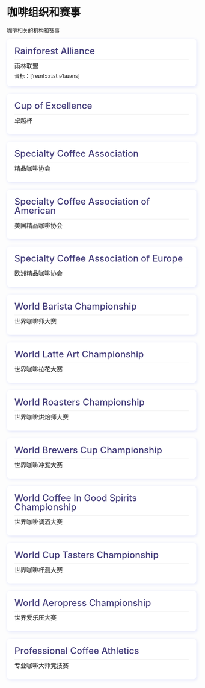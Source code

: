 # 咖啡组织和赛事
咖啡相关的机构和赛事


<div class="box" style="padding: 20px;margin-bottom: 20px;background: #fff;border-radius: 8px;box-shadow: 2px 2px 10px #e1e4fb;">
  <p class="english" style="font-size: 24px;font-weight: 500;color: #453e7b;line-height: 1;display: flex;justify-content: space-between;margin:0;border-bottom: 1px solid #eee;padding-bottom: 10px;">Rainforest Alliance</p>
  <p class="name" style="font-size: 16px;line-height: 2;margin: 0;">雨林联盟</p>
  <p class="phonetic" style="font-size: 14px;line-height: 1;margin: 4px 0 0 0;">音标：[ˈreɪnfɔːrɪst əˈlaɪəns]</p>
</div>
<div class="box" style="padding: 20px;margin-bottom: 20px;background: #fff;border-radius: 8px;box-shadow: 2px 2px 10px #e1e4fb;">
  <p class="english" style="font-size: 24px;font-weight: 500;color: #453e7b;line-height: 1;display: flex;justify-content: space-between;margin:0;border-bottom: 1px solid #eee;padding-bottom: 10px;">Cup of Excellence</p>
  <p class="name" style="font-size: 16px;line-height: 2;margin: 0;">卓越杯</p>
  
</div>
<div class="box" style="padding: 20px;margin-bottom: 20px;background: #fff;border-radius: 8px;box-shadow: 2px 2px 10px #e1e4fb;">
  <p class="english" style="font-size: 24px;font-weight: 500;color: #453e7b;line-height: 1;display: flex;justify-content: space-between;margin:0;border-bottom: 1px solid #eee;padding-bottom: 10px;">Specialty Coffee Association</p>
  <p class="name" style="font-size: 16px;line-height: 2;margin: 0;">精品咖啡协会</p>
  
</div>
<div class="box" style="padding: 20px;margin-bottom: 20px;background: #fff;border-radius: 8px;box-shadow: 2px 2px 10px #e1e4fb;">
  <p class="english" style="font-size: 24px;font-weight: 500;color: #453e7b;line-height: 1;display: flex;justify-content: space-between;margin:0;border-bottom: 1px solid #eee;padding-bottom: 10px;">Specialty Coffee Association of American</p>
  <p class="name" style="font-size: 16px;line-height: 2;margin: 0;">美国精品咖啡协会</p>
  
</div>
<div class="box" style="padding: 20px;margin-bottom: 20px;background: #fff;border-radius: 8px;box-shadow: 2px 2px 10px #e1e4fb;">
  <p class="english" style="font-size: 24px;font-weight: 500;color: #453e7b;line-height: 1;display: flex;justify-content: space-between;margin:0;border-bottom: 1px solid #eee;padding-bottom: 10px;">Specialty Coffee Association of Europe</p>
  <p class="name" style="font-size: 16px;line-height: 2;margin: 0;">欧洲精品咖啡协会</p>
  
</div>
<div class="box" style="padding: 20px;margin-bottom: 20px;background: #fff;border-radius: 8px;box-shadow: 2px 2px 10px #e1e4fb;">
  <p class="english" style="font-size: 24px;font-weight: 500;color: #453e7b;line-height: 1;display: flex;justify-content: space-between;margin:0;border-bottom: 1px solid #eee;padding-bottom: 10px;">World Barista Championship</p>
  <p class="name" style="font-size: 16px;line-height: 2;margin: 0;">世界咖啡师大赛</p>
  
</div>
<div class="box" style="padding: 20px;margin-bottom: 20px;background: #fff;border-radius: 8px;box-shadow: 2px 2px 10px #e1e4fb;">
  <p class="english" style="font-size: 24px;font-weight: 500;color: #453e7b;line-height: 1;display: flex;justify-content: space-between;margin:0;border-bottom: 1px solid #eee;padding-bottom: 10px;">World Latte Art Championship</p>
  <p class="name" style="font-size: 16px;line-height: 2;margin: 0;">世界咖啡拉花大赛</p>
  
</div>
<div class="box" style="padding: 20px;margin-bottom: 20px;background: #fff;border-radius: 8px;box-shadow: 2px 2px 10px #e1e4fb;">
  <p class="english" style="font-size: 24px;font-weight: 500;color: #453e7b;line-height: 1;display: flex;justify-content: space-between;margin:0;border-bottom: 1px solid #eee;padding-bottom: 10px;">World Roasters Championship</p>
  <p class="name" style="font-size: 16px;line-height: 2;margin: 0;">世界咖啡烘焙师大赛</p>
  
</div>
<div class="box" style="padding: 20px;margin-bottom: 20px;background: #fff;border-radius: 8px;box-shadow: 2px 2px 10px #e1e4fb;">
  <p class="english" style="font-size: 24px;font-weight: 500;color: #453e7b;line-height: 1;display: flex;justify-content: space-between;margin:0;border-bottom: 1px solid #eee;padding-bottom: 10px;">World Brewers Cup Championship</p>
  <p class="name" style="font-size: 16px;line-height: 2;margin: 0;">世界咖啡冲煮大赛</p>
  
</div>
<div class="box" style="padding: 20px;margin-bottom: 20px;background: #fff;border-radius: 8px;box-shadow: 2px 2px 10px #e1e4fb;">
  <p class="english" style="font-size: 24px;font-weight: 500;color: #453e7b;line-height: 1;display: flex;justify-content: space-between;margin:0;border-bottom: 1px solid #eee;padding-bottom: 10px;">World Coffee In Good Spirits Championship</p>
  <p class="name" style="font-size: 16px;line-height: 2;margin: 0;">世界咖啡调酒大赛</p>
  
</div>
<div class="box" style="padding: 20px;margin-bottom: 20px;background: #fff;border-radius: 8px;box-shadow: 2px 2px 10px #e1e4fb;">
  <p class="english" style="font-size: 24px;font-weight: 500;color: #453e7b;line-height: 1;display: flex;justify-content: space-between;margin:0;border-bottom: 1px solid #eee;padding-bottom: 10px;">World Cup Tasters Championship</p>
  <p class="name" style="font-size: 16px;line-height: 2;margin: 0;">世界咖啡杯测大赛</p>
  
</div>
<div class="box" style="padding: 20px;margin-bottom: 20px;background: #fff;border-radius: 8px;box-shadow: 2px 2px 10px #e1e4fb;">
  <p class="english" style="font-size: 24px;font-weight: 500;color: #453e7b;line-height: 1;display: flex;justify-content: space-between;margin:0;border-bottom: 1px solid #eee;padding-bottom: 10px;">World Aeropress Championship</p>
  <p class="name" style="font-size: 16px;line-height: 2;margin: 0;">世界爱乐压大赛</p>
  
</div>
<div class="box" style="padding: 20px;margin-bottom: 20px;background: #fff;border-radius: 8px;box-shadow: 2px 2px 10px #e1e4fb;">
  <p class="english" style="font-size: 24px;font-weight: 500;color: #453e7b;line-height: 1;display: flex;justify-content: space-between;margin:0;border-bottom: 1px solid #eee;padding-bottom: 10px;">Professional Coffee Athletics</p>
  <p class="name" style="font-size: 16px;line-height: 2;margin: 0;">专业咖啡大师竞技赛</p>
  
</div>
